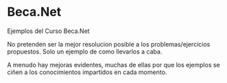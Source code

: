 # Beca.Net

Ejemplos del Curso Beca.Net

No pretenden ser la mejor resolucion posible a los problemas/ejercicios propuestos. Solo un ejemplo de como llevarlos a caba.

A menudo hay mejoras evidentes, muchas de ellas por que los ejemplos se ciñen a los conocimientos impartidos en cada momento.
